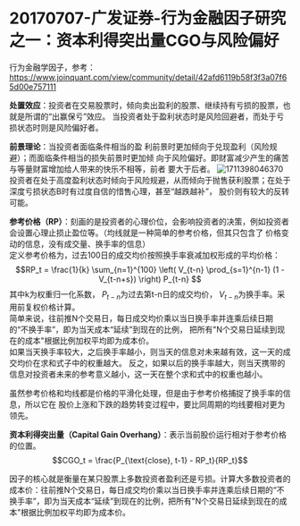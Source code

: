 # 20170707-广发证券-行为金融因子研究之一：资本利得突出量CGO与风险偏好
行为金融学因子，参考：https://www.joinquant.com/view/community/detail/42afd6119b58f3f3a07f65d00e757111

**处置效应**：投资者在交易股票时，倾向卖出盈利的股票、继续持有亏损的股票，也就是所谓的“出赢保亏”效应。
当投资者处于盈利状态时是风险回避者，而处于亏
损状态时则是风险偏好者。

**前景理论**：当投资者面临条件相当的盈
利前景时更加倾向于兑现盈利（风险规避）；而面临条件相当的损失前景时更加倾
向于风险偏好。即财富减少产生的痛苦与等量财富增加给人带来的快乐不相等，前者
要大于后者。
![1711398046370](https://github.com/Marcotong21/Quant/assets/125079176/7e6f821c-abf5-4276-94d9-a8a2dc05cd89)
投资者在处于高度盈利状态时倾向于风险规避，从而倾向于抛售获利股票；在处于深度亏损状态B时有过度自信的惜售心理，甚至“越跌越补”，
股价则有较大的反转可能。

**参考价格（RP）**：刻画的是投资者的心理价位，会影响投资者的决策，例如投资者会设置心理止损止盈位等。（均线就是一种简单的参考价格，但其只包含了
价格变动的信息，没有成交量、换手率的信息）<br>
定义参考价格为，过去100日的成交均价按照换手率衰减加权形成的平均价格：
$$RP_t = \frac{1}{k} \sum_{n=1}^{100} \left( V_{t-n} \prod_{s=1}^{n-1} (1 - V_{t-n+s}) \right) P_{t-n}
$$
其中k为权重归一化系数， $P_{t-n}$为过去第t-n日的成交均价， $V_{t-n}$为换手率。采用前复权价格计算。<br>
简单来说，往前推N个交易日，每日成交均价乘以当日换手率并连乘后续日期的“不换手率”，即为当天成本“延续”到现在的比例，
把所有"N个交易日延续到现在的成本"根据比例加权平均即为成本价。<br>
如果当天换手率较大，之后换手率越小，则当天的信息对未来越有效，这一天的成交均价在求和式子中的权重越大。
反之，如果以后的换手率越大，则当天携带的信息对投资者未来的参考意义越小，这一天在整个求和式中的权重也越小。

虽然参考价格和均线都是价格的平滑化处理，但是由于参考价格捕捉了换手率的信息，所以它在
股价上涨和下跌的趋势转变过程中，要比同周期的均线要相对更为领先。

**资本利得突出量（Capital Gain Overhang）**：表示当前股价运行相对于参考价格的位置。
$$CGO_t = \frac{P_{\text{close}, t-1} - RP_t}{RP_t}$$






因子的核心就是衡量在某只股票上多数投资者盈利还是亏损。计算大多数投资者的成本价：往前推N个交易日，每日成交均价乘以当日换手率并连乘后续日期的“不换手率”，即为当天成本“延续”到现在的比例，把所有"N个交易日延续到现在的成本"根据比例加权平均即为成本价。
